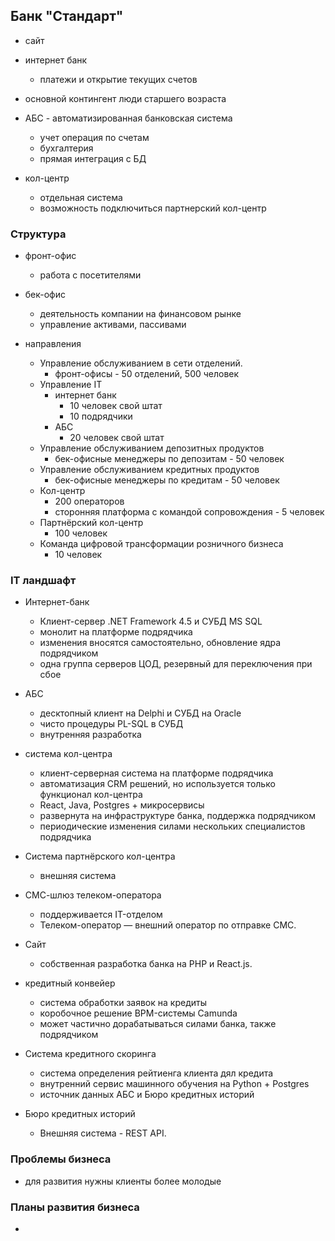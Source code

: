 ## Банк "Стандарт"
- сайт
- интернет банк
  - платежи и открытие текущих счетов 

- основной контингент люди старшего возраста

- АБС - автоматизированная банковская система
  - учет операция по счетам
  - бухгалтерия
  - прямая интеграция с БД

- кол-центр
  - отдельная система
  - возможность подключиться партнерский кол-центр

### Структура
- фронт-офис
  - работа с посетителями
- бек-офис
  - деятельность компании на финансовом рынке
  - управление активами, пассивами

- направления
  - Управление обслуживанием в сети отделений.
    - фронт-офисы - 50 отделений, 500 человек
  - Управление IT 
    - интернет банк
      - 10 человек свой штат
      - 10 подрядчики
    - АБС
      - 20 человек свой штат
  - Управление обслуживанием депозитных продуктов
    - бек-офисные менеджеры по депозитам - 50 человек
  - Управление обслуживанием кредитных продуктов
    - бек-офисные менеджеры по кредитам - 50 человек
  - Кол-центр
    - 200 операторов
    - сторонняя платформа с командой сопровождения - 5 человек
  - Партнёрский кол-центр
    - 100 человек
  - Команда цифровой трансформации розничного бизнеса
    - 10 человек

### IT ландшафт
- Интернет-банк
  - Клиент-сервер .NET Framework 4.5 и СУБД MS SQL
  - монолит на платформе подрядчика
  - изменения вносятся самостоятельно, обновление ядра подрядчиком
  - одна группа серверов ЦОД, резервный для переключения при сбое
  
- АБС
  - десктопный клиент на Delphi и СУБД на Oracle
  - чисто процедуры PL-SQL в СУБД
  - внутренняя разработка

- система кол-центра
  - клиент-серверная система на платформе подрядчика
  - автоматизация CRM решений, но используется только функционал кол-центра
  - React, Java, Postgres + микросервисы
  - развернута на инфраструктуре банка, поддержка подрядчиком
  - периодические изменения силами нескольких специалистов подрядчика

- Система партнёрского кол-центра
  - внешняя система

- СМС-шлюз телеком-оператора
  - поддерживается IT-отделом
  - Телеком-оператор — внешний оператор по отправке СМС.

- Сайт
  - собственная разработка банка на PHP и React.js.

- кредитный конвейер
  - система обработки заявок на кредиты
  - коробочное решение BPM-системы Camunda
  - может частично дорабатываться силами банка, также подрядчиком

- Система кредитного скоринга
  - система определения рейтиенга клиента дял кредита 
  - внутренний сервис машинного обучения на Python + Postgres
  - источник данных АБС и Бюро кредитных историй

- Бюро кредитных историй
  - Внешняя система - REST API.

### Проблемы бизнеса
- для развития нужны клиенты более молодые

### Планы развития бизнеса
- 